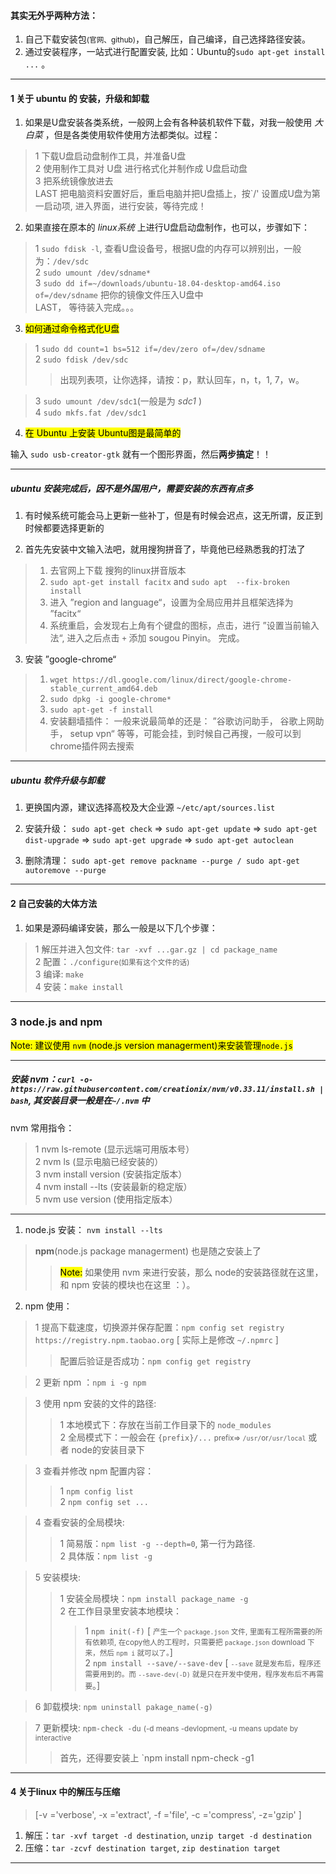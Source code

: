 #### 其实无外乎两种方法：
1. 自己下载安装包<small>(官网、github)</small>，自己解压，自己编译，自己选择路径安装。  
2. 通过安装程序，一站式进行配置安装, 比如：Ubuntu的`sudo apt-get install ...` 。  

---------------------------------------------------------------------

#### 1 关于 ubuntu 的 安装，升级和卸载

1. 如果是U盘安装各类系统，一般网上会有各种装机软件下载，对我一般使用 _大白菜_ ，但是各类使用软件使用方法都类似。过程：
> 1 下载U盘启动盘制作工具，并准备U盘  
> 2 使用制作工具对 U盘 进行格式化并制作成 U盘启动盘  
> 3 把系统镜像放进去  
> LAST 把电脑资料安置好后，重启电脑并把U盘插上，按`<F2>/<F12>' 设置成U盘为第一启动项, 进入界面，进行安装，等待完成！  

2. 如果直接在原本的 _linux系统_ 上进行U盘启动盘制作，也可以，步骤如下：
> 1 `sudo fdisk -l`, 查看U盘设备号，根据U盘的内存可以辨别出，一般为：`/dev/sdc`  
> 2 `sudo umount /dev/sdname*`  
> 3 `sudo dd if=~/downloads/ubuntu-18.04-desktop-amd64.iso of=/dev/sdname` 把你的镜像文件压入U盘中  
> LAST， 等待装入完成。。。  

3. <mark>如何通过命令格式化U盘</mark>  
> 1 `sudo dd count=1 bs=512 if=/dev/zero of=/dev/sdname`  
> 2 `sudo fdisk /dev/sdc`  
>> 出现列表项，让你选择，请按：p，默认回车，n，t，1, 7，w。  

> 3 `sudo umount /dev/sdc1`(一般是为 _sdc1_ )  
> 4 `sudo mkfs.fat /dev/sdc1`  

4. <mark>在 Ubuntu 上安装 Ubuntu图是最简单的</mark>  

输入 `sudo usb-creator-gtk` 就有一个图形界面，然后**两步搞定**！！

--------------------------------------------
##### ubuntu 安装完成后，因不是外国用户，需要安装的东西有点多

1. 有时候系统可能会马上更新一些补丁，但是有时候会迟点，这无所谓，反正到时候都要选择更新的

2. 首先先安装中文输入法吧，就用搜狗拼音了，毕竟他已经熟悉我的打法了
> 1. 去官网上下载 搜狗的linux拼音版本  
> 2. `sudo apt-get install facitx` and `sudo apt  --fix-broken install`  
> 3. 进入 ”region and language“，设置为全局应用并且框架选择为 ”facitx“  
> 4. 系统重启，会发现右上角有个键盘的图标，点击，进行 ”设置当前输入法“, 进入之后点击 `+` 添加 sougou Pinyin。 完成。

3. 安装 ”google-chrome“ 
> 1. `wget https://dl.google.com/linux/direct/google-chrome-stable_current_amd64.deb`
> 2. `sudo dpkg -i google-chrome*`
> 3. `sudo apt-get -f install`
> 4. 安装翻墙插件： 一般来说最简单的还是： ”谷歌访问助手， 谷歌上网助手， setup vpn“ 等等，可能会挂，到时候自己再搜，一般可以到chrome插件网去搜索  




--------------------------------------------

##### ubuntu 软件升级与卸载  

1. 更换国内源，建议选择高校及大企业源 `~/etc/apt/sources.list`  

2. 安装升级： `sudo apt-get check` => `sudo apt-get update` => `sudo apt-get dist-upgrade` => `sudo apt-get upgrade` => `sudo apt-get autoclean`  

3. 删除清理： `sudo apt-get remove packname --purge / sudo apt-get autoremove --purge`  

---------------------------------------------------------------------

#### 2 自己安装的大体方法

1. 如果是源码编译安装，那么一般是以下几个步骤：
> 1 解压并进入包文件: `tar -xvf ...gar.gz | cd package_name`  
> 2 配置：`./configure`<small>(如果有这个文件的话)</small>  
> 3 编译: `make`  
> 4 安装：`make install`  

---------------------------------------------------------------------

### 3 node.js and npm

<mark>Note: 建议使用 `nvm` (node.js version managerment)来安装管理`node.js`</mark>


---------------------------------------------------------------------
##### 安装 nvm：`curl -o- https://raw.githubusercontent.com/creationix/nvm/v0.33.11/install.sh | bash`, 其安装目录一般是在`~/.nvm` 中  

nvm 常用指令：
> 1 nvm ls-remote (显示远端可用版本号）  
> 2 nvm ls (显示电脑已经安装的）  
> 3 nvm install version (安装指定版本）  
> 4 nvm install --lts (安装最新的稳定版）  
> 5 nvm use version (使用指定版本）  
---------------------------------------------------------------------

1. node.js 安装： `nvm install --lts`
> **npm**(node.js package managerment) 也是随之安装上了  
>> <mark>Note:</mark> 如果使用 nvm 来进行安装，那么 node的安装路径就在这里，和 npm 安装的模块也在这里 ：）。  

2. npm 使用：
> 1 提高下载速度，切换源并保存配置：`npm config set registry https://registry.npm.taobao.org` [ 实际上是修改 `~/.npmrc` ]  
>> 配置后验证是否成功：`npm config get registry`  

> 2 更新 npm ：`npm i -g npm`  

> 3 使用 npm 安装的文件的路径:
>> 1 本地模式下：存放在当前工作目录下的 `node_modules`  
>> 2 全局模式下：一般会在 `{prefix}/...` <small>prefix=> `/usr/`or`/usr/local`</small> 或者 node的安装目录下  

> 3 查看并修改 npm 配置内容：
>> 1 `npm config list`  
>> 2 `npm config set ...`  

> 4 查看安装的全局模块:
>> 1 简易版：`npm list -g --depth=0`, 第一行为路径.  
>> 2 具体版：`npm list -g`  

> 5 安装模块:
>> 1 安装全局模块：`npm install package_name -g`  
>> 2 在工作目录里安装本地模块：
>>> 1 `npm init(-f)` [ <small>产生一个 `package.json` 文件, 里面有工程所需要的所有依赖项, 在copy他人的工程时，只需要把 `package.json` download 下来，然后 `npm i` 就可以了。</small>]  
>>> 2 `npm install --save/--save-dev` [ <small>`--save` 就是发布后，程序还需要用到的。而 `--save-dev(-D)` 就是只在开发中使用，程序发布后不再需要</small>。]

> 6 卸载模块: `npm uninstall pakage_name(-g)`  

> 7 更新模块: `npm-check -du` <small>(-d means -devlopment, -u means update by interactive</small>  
>> 首先，还得要安装上 `npm install npm-check -g1  

---------------------------------------------------------------------

#### 4 关于linux 中的解压与压缩  

> [-v ='verbose', -x ='extract', -f ='file', -c ='compress', -z='gzip' ]  

1. 解压：`tar -xvf target -d destination`, `unzip target -d destination`  
2. 压缩：`tar -zcvf destination target`, `zip destination target`  

---------------------------------------------------------------------









